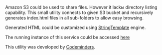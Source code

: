 Amazon S3 could be used to share files. However it lackы directory listing capability. This small utility connects to given S3 bucket and recursively generates index.html files in all sub-folders to allow easy browsing.

Generated HTML could be customized using <a href='http://www.stringtemplate.org/'>StringTemplate</a> engine.

The running instance of this service could be accessed <a href='http://s3index.codeminders.com/'>here</a>

This utility was developed by <a href='http://www.codeminders.com/'>Codeminders</a>.